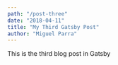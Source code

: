 ```yaml
---
path: "/post-three"
date: "2018-04-11"
title: "My Third Gatsby Post"
author: "Miguel Parra"
---
```


This is the third blog post in Gatsby